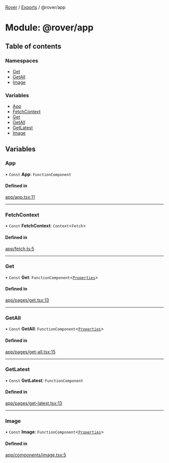 [Rover](../README.md) / [Exports](../modules.md) / @rover/app

# Module: @rover/app

## Table of contents

### Namespaces

- [Get](_rover_app.Get.md)
- [GetAll](_rover_app.GetAll.md)
- [Image](_rover_app.Image.md)

### Variables

- [App](_rover_app.md#app)
- [FetchContext](_rover_app.md#fetchcontext)
- [Get](_rover_app.md#get)
- [GetAll](_rover_app.md#getall)
- [GetLatest](_rover_app.md#getlatest)
- [Image](_rover_app.md#image)

## Variables

### App

• `Const` **App**: `FunctionComponent`

#### Defined in

[app/app.tsx:11](https://github.com/kasperisager/rover/blob/665e51e/app/app.tsx#L11)

---

### FetchContext

• `Const` **FetchContext**: `Context`<`Fetch`\>

#### Defined in

[app/fetch.ts:5](https://github.com/kasperisager/rover/blob/665e51e/app/fetch.ts#L5)

---

### Get

• `Const` **Get**: `FunctionComponent`<[`Properties`](../interfaces/_rover_app.Get.Properties.md)\>

#### Defined in

[app/pages/get.tsx:13](https://github.com/kasperisager/rover/blob/665e51e/app/pages/get.tsx#L13)

---

### GetAll

• `Const` **GetAll**: `FunctionComponent`<[`Properties`](../interfaces/_rover_app.GetAll.Properties.md)\>

#### Defined in

[app/pages/get-all.tsx:15](https://github.com/kasperisager/rover/blob/665e51e/app/pages/get-all.tsx#L15)

---

### GetLatest

• `Const` **GetLatest**: `FunctionComponent`

#### Defined in

[app/pages/get-latest.tsx:13](https://github.com/kasperisager/rover/blob/665e51e/app/pages/get-latest.tsx#L13)

---

### Image

• `Const` **Image**: `FunctionComponent`<[`Properties`](../interfaces/_rover_app.Image.Properties.md)\>

#### Defined in

[app/components/image.tsx:5](https://github.com/kasperisager/rover/blob/665e51e/app/components/image.tsx#L5)
